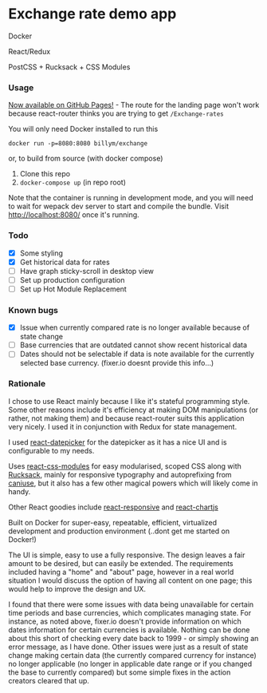 # Exchange rate demo app

Docker

React/Redux

PostCSS + Rucksack + CSS Modules

### Usage

[Now available on GitHub Pages!](https://billy-.github.io/Exchange-rates) - The route for the landing page won't work because react-router thinks you are trying to get `/Exchange-rates`

You will only need Docker installed to run this

`docker run -p=8080:8080 billym/exchange`

or, to build from source (with docker compose)

1. Clone this repo
2. `docker-compose up` (in repo root)

Note that the container is running in development mode, and you will need to wait for wepack dev server to start and compile the bundle. Visit [http://localhost:8080/](http://localhost:8080/) once it's running.

### Todo

- [x] Some styling
- [x] Get historical data for rates
- [ ] Have graph sticky-scroll in desktop view
- [ ] Set up production configuration
- [ ] Set up Hot Module Replacement

### Known bugs

- [x] Issue when currently compared rate is no longer available because of state change
- [ ] Base currencies that are outdated cannot show recent historical data
- [ ] Dates should not be selectable if data is note available for the currently selected base currency. (fixer.io doesnt provide this info...)

### Rationale

I chose to use React mainly because I like it's stateful programming style. Some other reasons include it's efficiency at making DOM manipulations (or rather, not making them) and because react-router suits this application very nicely. I used it in conjunction with Redux for state management.

I used [react-datepicker](https://hacker0x01.github.io/react-datepicker/) for the datepicker as it has a nice UI and is configurable to my needs.

Uses [react-css-modules](https://github.com/gajus/react-css-modules) for easy modularised, scoped CSS along with [Rucksack](https://simplaio.github.io/rucksack/), mainly for responsive typography and autoprefixing from [caniuse](https://caniuse.com), but it also has a few other magical powers which will likely come in handy.

Other React goodies include [react-responsive](https://github.com/contra/react-responsive) and [react-chartjs](https://github.com/reactjs/react-chartjs)

Built on Docker for super-easy, repeatable, efficient, virtualized development and production environment (..dont get me started on Docker!)

The UI is simple, easy to use a fully responsive. The design leaves a fair amount to be desired, but can easily be extended. The requirements included having a "home" and "about" page, however in a real world situation I would discuss the option of having all content on one page; this would help to improve the design and UX.

I found that there were some issues with data being unavailable for certain time periods and base currencies, which complicates managing state. For instance, as noted above, fixer.io doesn't provide information on which dates information for certain currencies is available. Nothing can be done about this short of checking every date back to 1999 - or simply showing an error message, as I have done. Other issues were just as a result of state change making certain data (the currently compared currency for instance) no longer applicable (no longer in applicable date range or if you changed the base to currently compared) but some simple fixes in the action creators cleared that up.

